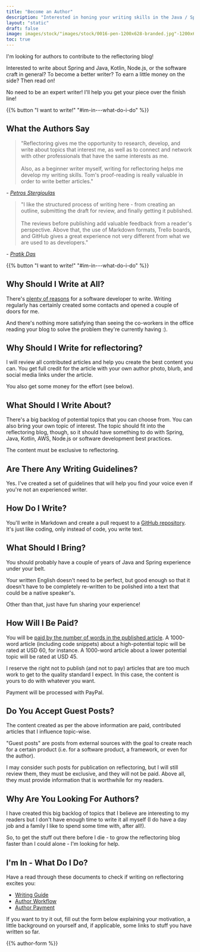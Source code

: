 ```yaml
---
title: "Become an Author"
description: "Interested in honing your writing skills in the Java / Spring space and earning a little money on the side? I need you! Read on to learn on how to contribute to the reflectoring blog. I'm looking forward to hear from you!"
layout: "static"
draft: false
image: images/stock/"images/stock/0016-pen-1200x628-branded.jpg"-1200x628-branded.jpg
toc: true
---
```


I'm looking for authors to contribute to the reflectoring blog!

Interested to write about Spring and Java, Kotlin, Node.js, or the software craft in general? To become a better writer? To earn a little money on the side? Then read on!

No need to be an expert writer! I'll help you get your piece over the finish line!

{{% button "I want to write!" "#im-in---what-do-i-do" %}}

## What the Authors Say

> "Reflectoring gives me the opportunity to research, develop, and write about topics that interest me, as well as to connect and network with other professionals that have the same interests as me.
> <br/><br/>
> Also, as a beginner writer myself, writing for reflectoring helps me develop my writing skills. Tom's proof-reading is really valuable in order to write better articles."

*- [Petros Stergioulas](/authors/petros)*

> "I like the structured process of writing here - from creating an outline, submitting the draft for review, and finally getting it published.
> <br/><br/>
> The reviews before publishing add valuable feedback from a reader's perspective. Above that, the use of Markdown formats, Trello boards, and GitHub gives a great experience not very different from what we are used to as developers."

*- [Pratik Das](/authors/pratikdas)*

{{% button "I want to write!" "#im-in---what-do-i-do" %}}

## Why Should I Write at All?

There's [plenty of reasons](https://www.google.com/search?q=why+should+i+write+a+programming+blog&rlz=1C1GCEA_enDE749DE749&oq=why+should+i+write+a+programming+blog&aqs=chrome..69i57j0j35i39j0l5.4855j0j4&sourceid=chrome&ie=UTF-8) for a software developer to write. Writing regularly has certainly created some contacts and opened a couple of doors for me.

And there's nothing more satisfying than seeing the co-workers in the office reading your blog to solve the problem they're currently having :).

## Why Should I Write for reflectoring?

I will review all contributed articles and help you create the best content you can. You get full credit for the article with your own author photo, blurb, and social media links under the article.

You also get some money for the effort (see below).

## What Should I Write About?

There's a big backlog of potential topics that you can choose from. You can also bring your own topic of interest. The topic should fit into the reflectoring blog, though, so it should have something to do with Spring, Java, Kotlin, AWS, Node.js or software development best practices.

The content must be exclusive to reflectoring.

## Are There Any Writing Guidelines?

Yes. I've created a set of guidelines that will help you find your voice even if you're not an experienced writer.

## How Do I Write?

You'll write in Markdown and create a pull request to a [GitHub repository](https://github.com/reflectoring/reflectoring.github.io). It's just like coding, only instead of code, you write text.

## What Should I Bring?

You should probably have a couple of years of Java and Spring experience under your belt.

Your written English doesn't need to be perfect, but good enough so that it doesn't have to be completely re-written to be polished into a text that could be a native speaker's.

Other than that, just have fun sharing your experience!

## How Will I Be Paid?

You will be [paid by the number of words in the published article](/contribute/author-payment/). A 1000-word article (including code snippets) about a high-potential topic will be rated at USD 60, for instance. A 1000-word article about a lower potential topic will be rated at USD 45.

I reserve the right not to publish (and not to pay) articles that are too much work to get to the quality standard I expect. In this case, the content is yours to do with whatever you want.

Payment will be processed with PayPal.

## Do You Accept Guest Posts?

The content created as per the above information are paid, contributed articles that I influence topic-wise.

"Guest posts" are posts from external sources with the goal to create reach for a certain product (i.e. for a software product, a framework, or even for the author).

I may consider such posts for publication on reflectoring, but I will still review them, they must be exclusive, and they will not be paid. Above all, they must provide information that is worthwhile for my readers.

## Why Are You Looking For Authors?

I have created this big backlog of topics that I believe are interesting to my readers but I don't have enough time to write it all myself (I do have a day job and a family I like to spend some time with, after all!).

So, to get the stuff out there before I die - to grow the reflectoring blog faster than I could alone - I'm looking for help.

## I'm In - What Do I Do?

Have a read through these documents to check if writing on reflectoring excites you:

- [Writing Guide](/contribute/writing-guide/)
- [Author Workflow](/contribute/author-workflow/)
- [Author Payment](/contribute/author-payment/)

If you want to try it out, fill out the form below explaining your motivation, a little background on yourself and, if applicable, some links to stuff you have written so far.

{{% author-form %}}